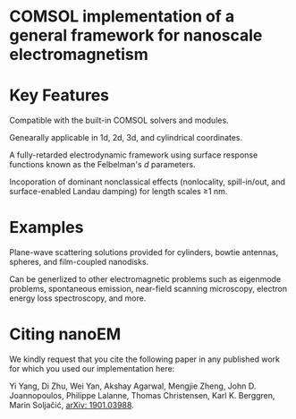 # COMSOL implementation of a general framework for nanoscale electromagnetism



# Key Features

Compatible with the built-in COMSOL solvers and modules.

Genearally applicable in 1d, 2d, 3d, and cylindrical coordinates.

A fully-retarded electrodynamic framework using surface response functions known as the Felbelman's _d_ parameters. 

Incoporation of dominant nonclassical effects (nonlocality, spill-in/out, and surface-enabled Landau damping) for length scales ≥1 nm.

# Examples

Plane-wave scattering solutions provided for cylinders, bowtie antennas, spheres, and film-coupled nanodisks. 

Can be generlized to other electromagnetic problems such as eigenmode problems, spontaneous emission, near-field scanning microscopy, electron energy loss spectroscopy, and more.


# Citing nanoEM

We kindly request that you cite the following paper in any published work for which you used our implementation here:

Yi Yang, Di Zhu, Wei Yan, Akshay Agarwal, Mengjie Zheng, John D. Joannopoulos, Philippe Lalanne, Thomas Christensen, Karl K. Berggren, Marin Soljačić, [arXiv: 1901.03988](https://arxiv.org/abs/1901.03988).
